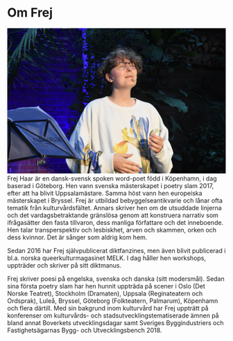 # Om Frej
<img src="ansikte.jpg" class="right">
Frej Haar är en dansk-svensk spoken word-poet född i Köpenhamn, i dag baserad i Göteborg. Hen vann svenska mästerskapet i poetry slam 2017, efter att ha blivit Uppsalamästare. Samma höst vann hen europeiska mästerskapet i Bryssel. Frej är utbildad bebyggelseantikvarie och lånar ofta tematik från kulturvårdsfältet. Annars skriver hen om de utsuddade linjerna och det vardagsbetraktande gränslösa genom att konstruera narrativ som ifrågasätter den fasta tillvaron, dess manliga författare och det inneboende. Hen talar transperspektiv och lesbiskhet, arven och skammen, orken och dess kvinnor. Det är sånger som aldrig kom hem.

Sedan 2016 har Frej självpublicerat diktfanzines, men även blivit publicerad i bl.a. norska queerkulturmagasinet MELK. I dag håller hen workshops, uppträder och skriver på sitt diktmanus.

Frej skriver poesi på engelska, svenska och danska (sitt modersmål). Sedan sina första poetry slam har hen hunnit uppträda på scener i Oslo (Det Norske Teatret), Stockholm (Dramaten), Uppsala (Reginateatern och Ordsprak), Luleå, Bryssel, Göteborg (Folkteatern, Palmarum), Köpenhamn och flera därtill. Med sin bakgrund inom kulturvård har Frej uppträtt på konferenser om kulturvårds- och stadsutvecklingstematiserade ämnen på bland annat Boverkets utvecklingsdagar samt Sveriges Byggindustriers och Fastighetsägarnas Bygg- och Utvecklingsbench 2018.
